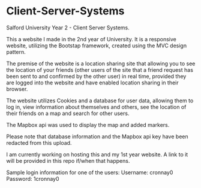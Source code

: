 # Client-Server-Systems
Salford University Year 2 - Client Server Systems.

This a website I made in the 2nd year of University. It is a responsive website, utilizing the Bootstap framework, created using the MVC design pattern. 

The premise of the website is a location sharing site that allowing you to see the location of your friends (other users of the site that a friend request has been sent to and confirmed by the other user) in real time, provided they are logged into the website and have enabled location sharing in their browser. 

The website utilizes Cookies and a database for user data, allowing them to log in, view information about themselves and others, see the location of their friends on a map and search for other users. 

The Mapbox api was used to display the map and added markers.

Please note that database information and the Mapbox api key have been redacted from this upload.

I am currently working on hosting this and my 1st year website. A link to it will be provided in this repo if/when that happens.

Sample login information for one of the users:
Username: cronnay0
Password: 1cronnay0
